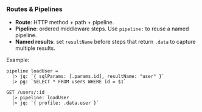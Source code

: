 ### Routes & Pipelines

- **Route**: HTTP method + path + pipeline.
- **Pipeline**: ordered middleware steps. Use `pipeline:` to reuse a named pipeline.
- **Named results**: set `resultName` before steps that return `.data` to capture multiple results.

Example:
```wp
pipeline loadUser =
  |> jq: `{ sqlParams: [.params.id], resultName: "user" }`
  |> pg: `SELECT * FROM users WHERE id = $1`

GET /users/:id
  |> pipeline: loadUser
  |> jq: `{ profile: .data.user }`
```


